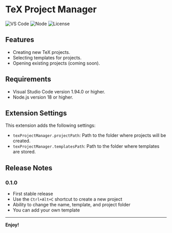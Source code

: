 # TeX Project Manager

![VS Code](https://img.shields.io/badge/VS%20Code-1.94.0%2B-blue)
![Node](https://img.shields.io/badge/Node-18%2B-brightgreen)
![License](https://img.shields.io/badge/license-MIT-green)



## Features

- Creating new TeX projects.
- Selecting templates for projects.
- Opening existing projects (coming soon).

## Requirements

- Visual Studio Code version 1.94.0 or higher.
- Node.js version 18 or higher.

## Extension Settings

This extension adds the following settings:

* `texProjectManager.projectPath`: Path to the folder where projects will be created.
* `texProjectManager.templatesPath`: Path to the folder where templates are stored.

## Release Notes

### 0.1.0

- First stable release
- Use the `Ctrl+Alt+C` shortcut to create a new project
- Ability to change the name, template, and project folder
- You can add your own template

---

**Enjoy!**